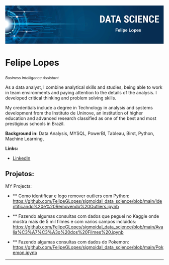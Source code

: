 

<p align="center">
  <img src="banner2.PNG" >
</p>

# Felipe Lopes
<sub>*Business Intelligence Assistant*</sub>

As a data analyst, I combine analytical skills and studies, being able to work in team environments and paying attention to the details of the analysis. I developed critical thinking and problem solving skills.

My credentials include a degree in Technology in analysis and systems development from the Instituto de Uninove, an institution of higher education and advanced research classified as one of the best and most prestigious schools in Brazil.

**Background in:** Data Analysis, MYSQL, PowerBI, Tableau, Birst, Python, Machine Learning, 

**Links:**

* [LinkedIn](https://https://www.linkedin.com/in/felipe-gabriel-lopes-bb77b0180/)



## Projetos:
MY Projects:

* ** Como identificar e logo remover outliers com Python: https://github.com/FelipeGLopes/sigmoidal_data_science/blob/main/Identificando%20e%20Removendo%20Outliers.ipynb
* ** Fazendo algumas consultas com dados que peguei no Kaggle onde mostra mais de 5 mil filmes e com varios campos incluidos: https://github.com/FelipeGLopes/sigmoidal_data_science/blob/main/Avalia%C3%A7%C3%A3o%20dos%20Filmes%20.ipynb

* ** Fazendo algumas consultas com dados do Pokemon: https://github.com/FelipeGLopes/sigmoidal_data_science/blob/main/Pokemon.ipynb
---
